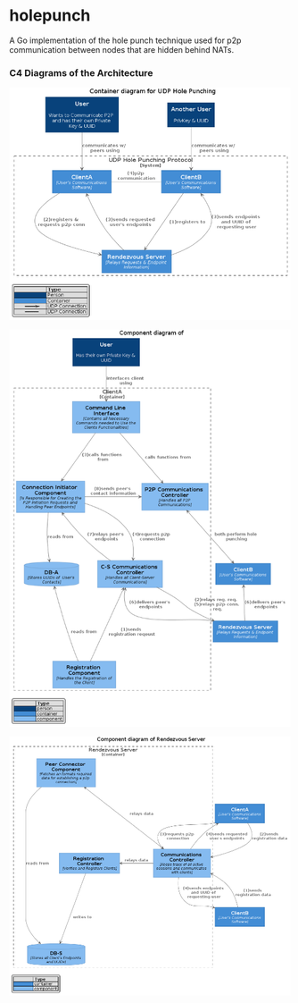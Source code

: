 # holepunch

A Go implementation of the hole punch technique used for p2p communication between nodes that are hidden behind NATs.

### C4 Diagrams of the Architecture

![alt text](https://raw.githubusercontent.com/nderimx/holepunch/master/docs/c4/out/udp_holepunching_containers.png "Container Diagram of the UDP Holepunching Protocol")

![alt text](https://raw.githubusercontent.com/nderimx/holepunch/master/docs/c4/out/client_components.png "Component Diagram of the Client")

![alt text](https://raw.githubusercontent.com/nderimx/holepunch/master/docs/c4/out/server_components.png "Component Diagram of the Rendezvous Server")
